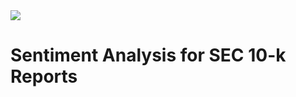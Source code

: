 <img src="https://www.dnv.nl/Images/image%20leaflet%201000x500_tcm10-185922.jpg">

# Sentiment Analysis for SEC 10-k Reports
